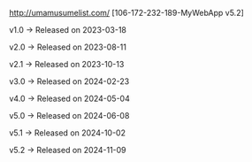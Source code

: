 http://umamusumelist.com/ [106-172-232-189-MyWebApp v5.2]

v1.0 -> Released on 2023-03-18

v2.0 -> Released on 2023-08-11

v2.1 -> Released on 2023-10-13

v3.0 -> Released on 2024-02-23

v4.0 -> Released on 2024-05-04

v5.0 -> Released on 2024-06-08

v5.1 -> Released on 2024-10-02

v5.2 -> Released on 2024-11-09